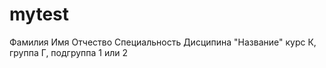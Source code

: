 # mytest
Фамилия 
Имя 
Отчество
Специальность
Дисципина "Название"
курс К, группа Г, подгруппа 1 или 2
